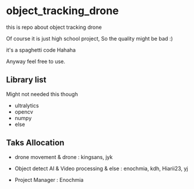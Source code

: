 # object_tracking_drone
this is repo about object tracking drone

Of course it is just high school project, So the quality might be bad :)

it's a spaghetti code Hahaha

Anyway feel free to use.

## Library list
Might not needed this though

- ultralytics
- opencv
- numpy
- else

## Taks Allocation

- drone movement & drone : kingsans, jyk
- Object detect AI & Video processing & else : enochmia, kdh, Hiarii23, yj

- Project Manager : Enochmia
